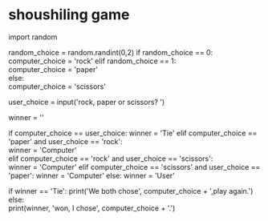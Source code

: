 # shoushiling game

import random         

random_choice = random.randint(0,2)
if random_choice == 0: 
    computer_choice = 'rock'
elif random_choice == 1:                
    computer_choice = 'paper'           
else:                                   
    computer_choice = 'scissors'
    

user_choice = input('rock, paper or scissors? ')       
                                                       
winner = '' 

if computer_choice == user_choice:
    winner = 'Tie'
elif computer_choice == 'paper' and user_choice == 'rock':         
    winner = 'Computer'                                            
elif computer_choice == 'rock' and user_choice == 'scissors':      
    winner = 'Computer'
elif computer_choice == 'scissors' and user_choice == 'paper':
    winner = 'Computer'
else:
    winner = 'User'
    

if winner == 'Tie':
    print('We both chose', computer_choice + ',play again.')      
else:                                                             
    print(winner, 'won, I chose', computer_choice + '.')          

    




